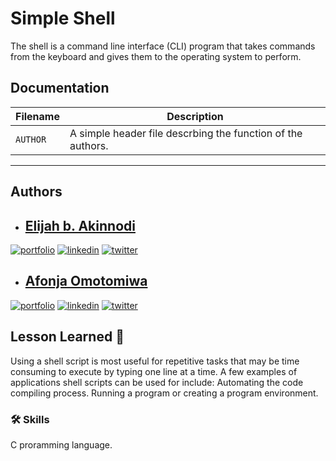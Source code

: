 
# Simple Shell

The shell is a command line interface (CLI) program that takes commands from the keyboard and gives them to the operating system to perform.


## Documentation


| Filename | Description |
| -------- | ----------- |
| `AUTHOR` | A simple header file descrbing the function of the authors. |

---
## Authors

- ## [Elijah b. Akinnodi](https://www.github.com/Akinsbaba12)

[![portfolio](https://img.shields.io/badge/my_portfolio-000?style=for-the-badge&logo=ko-fi&logoColor=white)](https://github.com/Akinsbaba12/)
[![linkedin](https://img.shields.io/badge/linkedin-0A66C2?style=for-the-badge&logo=linkedin&logoColor=white)](https://www.linkedin.com/mwlite/in/elijah-b-akinnodi-002bb952/)
[![twitter](https://img.shields.io/badge/twitter-1DA1F2?style=for-the-badge&logo=twitter&logoColor=white)](https://mobile.twitter.com/Akinsbaba12/)


- ## [Afonja Omotomiwa](https://github.com/omotomiwa26)

[![portfolio](https://img.shields.io/badge/my_portfolio-000?style=for-the-badge&logo=ko-fi&logoColor=white)](https://github.com/omotomiwa26/)
[![linkedin](https://img.shields.io/badge/linkedin-0A66C2?style=for-the-badge&logo=linkedin&logoColor=white)](https://www.linkedin.com/mwlite/in/afonja-omotomiwa-6b80b61b2/)
[![twitter](https://img.shields.io/badge/twitter-1DA1F2?style=for-the-badge&logo=twitter&logoColor=white)](https://mobile.twitter.com/i_am_omotomiwa/)

## Lesson Learned :page_with_curl:

Using a shell script is most useful for repetitive tasks that may be time consuming to execute by typing one line at a time. A few examples of applications shell scripts can be used for include: Automating the code compiling process. Running a program or creating a program environment.




### 🛠 Skills
C proramming language.




